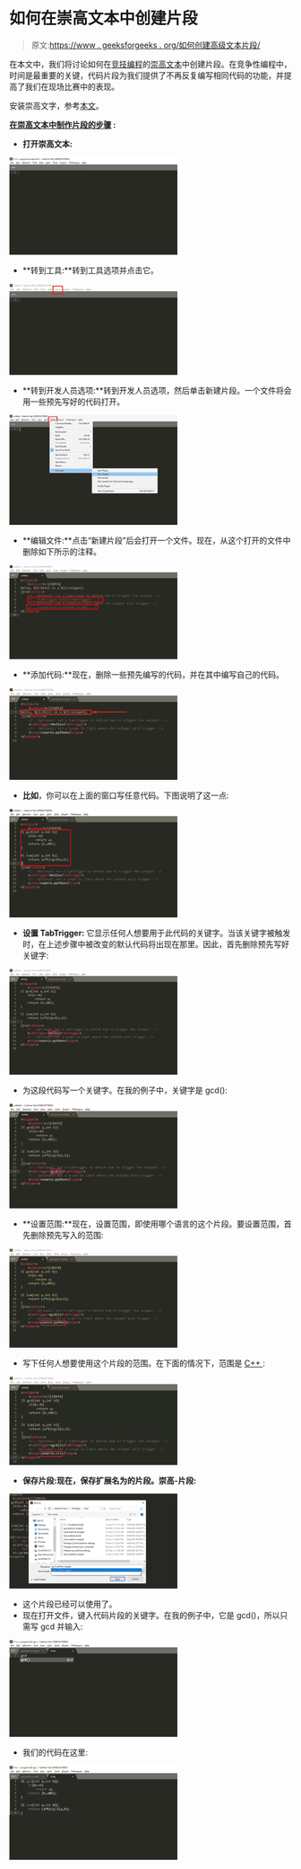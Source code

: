 # 如何在崇高文本中创建片段

> 原文:[https://www . geeksforgeeks . org/如何创建高级文本片段/](https://www.geeksforgeeks.org/how-to-create-snippets-in-sublime-text/)

在本文中，我们将讨论如何在[竞技编程](https://www.geeksforgeeks.org/how-to-begin-with-competitive-programming/)的[崇高文本](https://www.geeksforgeeks.org/how-to-install-sublime-text-3-in-windows/)中创建片段。在竞争性编程中，时间是最重要的关键，代码片段为我们提供了不再反复编写相同代码的功能，并提高了我们在现场比赛中的表现。

安装崇高文字，参考[本文](https://www.geeksforgeeks.org/how-to-install-sublime-text-3-in-windows/)。

**<u>在崇高文本中制作片段的步骤</u> :**

*   **打开崇高文本:**

![](img/80a85704707884561e325fe348aa4639.png)

*   **转到工具:**转到工具选项并点击它。

![](img/e3a74e944230b368ccb9a68f7d506d0f.png)

*   **转到开发人员选项:**转到开发人员选项，然后单击新建片段。一个文件将会用一些预先写好的代码打开。

![](img/2dc3ade64d1ef9325f4c90fe3cc65457.png)

*   **编辑文件:**点击“新建片段”后会打开一个文件。现在，从这个打开的文件中删除如下所示的注释。

![](img/1d9369641f177dfcadbb3e932c1e281d.png)

*   **添加代码:**现在，删除一些预先编写的代码，并在其中编写自己的代码。

![](img/dbeb1d9feca3c51c1e025e2be2c264b4.png)

*   **比如**，你可以在上面的窗口写任意代码。下图说明了这一点:

![](img/91bfdcddd36219b3e8e46126878a2169.png)

*   **设置 TabTrigger:** 它显示任何人想要用于此代码的关键字。当该关键字被触发时，在上述步骤中被改变的默认代码将出现在那里。因此，首先删除预先写好关键字:

![](img/0b8deb10fba6758982bab02bd75524d9.png)

*   为这段代码写一个关键字。在我的例子中，关键字是 gcd():

![](img/85c10f87ad52ca1cad36039a8ea8dc34.png)

*   **设置范围:**现在，设置范围，即使用哪个语言的这个片段。要设置范围，首先删除预先写入的范围:

![](img/3a2da6e00d5c294a52de55ed7e5a4220.png)

*   写下任何人想要使用这个片段的范围。在下面的情况下，范围是 [C++ ](https://www.geeksforgeeks.org/c-plus-plus/) :

![](img/156ecd073d86224d768181b9bcf4e74f.png)

*   **保存片段:**现在，保存扩展名为**的片段。崇高-片段:**

![](img/399e1b5b9c224a24dfbbf3ba6c69ab07.png)

*   这个片段已经可以使用了。
*   现在打开文件，键入代码片段的关键字。在我的例子中，它是 gcd()，所以只需写 gcd 并输入:

![](img/a254fda6b33eb4a3c82b3ebfeab186e3.png)

*   我们的代码在这里:

![](img/d7dd0216bbd409e00d7e077d7d54330f.png)